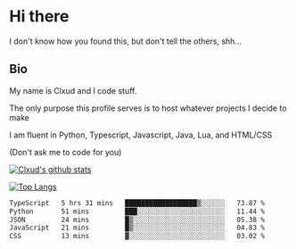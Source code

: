 

# Hi there
I don't know how you found this, but don't tell the others, shh...

## Bio
My name is Clxud and I code stuff.

The only purpose this profile serves is to host whatever projects I decide to make

I am fluent in Python, Typescript, Javascript, Java, Lua, and HTML/CSS



(Don't ask me to code for you)

[![Clxud's github stats](https://github-readme-stats.vercel.app/api?username=cloudwithax&count_private=true&theme=dark&show_icons=true)](https://github.com/anuraghazra/github-readme-stats) 

[![Top Langs](https://github-readme-stats.vercel.app/api/top-langs/?username=cloudwithax&theme=dark)](https://github.com/anuraghazra/github-readme-stats)

<!--START_SECTION:waka-->

```txt
TypeScript   5 hrs 31 mins   ██████████████████▒░░░░░░   73.87 %
Python       51 mins         ███░░░░░░░░░░░░░░░░░░░░░░   11.44 %
JSON         24 mins         █▒░░░░░░░░░░░░░░░░░░░░░░░   05.38 %
JavaScript   21 mins         █▒░░░░░░░░░░░░░░░░░░░░░░░   04.83 %
CSS          13 mins         ▓░░░░░░░░░░░░░░░░░░░░░░░░   03.02 %
```

<!--END_SECTION:waka-->







